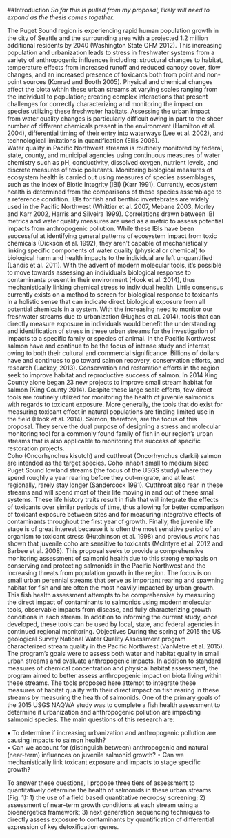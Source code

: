 ##Introduction
_So far this is pulled from my proposal, likely will need to expand as the thesis comes together._

The Puget Sound region is experiencing rapid human population growth in the city of Seattle and the surrounding area with a projected 1.2 million additional residents by 2040 (Washington State OFM 2012). This increasing population and urbanization leads to stress in freshwater systems from a variety of anthropogenic influences including: structural changes to habitat, temperature effects from increased runoff and reduced canopy cover, flow changes, and an increased presence of toxicants both from point and non-point sources (Konrad and Booth 2005). Physical and chemical changes affect the biota within these urban streams at varying scales ranging from the individual to population; creating complex interactions that present challenges for correctly characterizing and monitoring the impact on species utilizing these freshwater habitats. Assessing the urban impact from water quality changes is particularly difficult owing in part to the sheer number of different chemicals present in the environment (Hamilton et al. 2004), differential timing of their entry into waterways (Lee et al. 2002), and technological limitations in quantification (Ellis 2006).   Water quality in Pacific Northwest streams is routinely monitored by federal, state, county, and municipal agencies using continuous measures of water chemistry such as pH, conductivity, dissolved oxygen, nutrient levels, and discrete measures of toxic pollutants.  Monitoring biological measures of ecosystem health is carried out using measures of species assemblages, such as the Index of Biotic Integrity (IBI) (Karr 1991). Currently, ecosystem health is determined from the comparisons of these species assemblage to a reference condition. IBIs for fish and benthic invertebrates are widely used in the Pacific Northwest (Whittier et al. 2007, Mebane 2003, Morley and Karr 2002, Harris and Silveira 1999). Correlations drawn between IBI metrics and water quality measures are used as a metric to assess potential impacts from anthropogenic pollution. While these IBIs have been successful at identifying general patterns of ecosystem impact from toxic chemicals (Dickson et al. 1992), they aren’t capable of mechanistically linking specific components of water quality (physical or chemical) to biological harm and health impacts to the individual are left unquantified (Landis et al. 2011). With the advent of modern molecular tools, it’s possible to move towards assessing an individual’s biological response to contaminants present in their environment (Hook et al. 2014), thus mechanistically linking chemical stress to individual health. Little consensus currently exists on a method to screen for biological response to toxicants in a holistic sense that can indicate direct biological exposure from all potential chemicals in a system. With the increasing need to monitor our freshwater streams due to urbanization (Hughes et al. 2014), tools that can directly measure exposure in individuals would benefit the understanding and identification of stress in these urban streams for the investigation of impacts to a specific family or species of animal.In the Pacific Northwest salmon have and continue to be the focus of intense study and interest, owing to both their cultural and commercial significance. Billions of dollars have and continues to go toward salmon recovery, conservation efforts, and research (Lackey, 2013). Conservation and restoration efforts in the region seek to improve habitat and reproductive success of salmon. In 2014 King County alone began 23 new projects to improve small stream habitat for salmon (King County 2014). Despite these large scale efforts, few direct tools are routinely utilized for monitoring the health of juvenile salmonids with regards to toxicant exposure. More generally, the tools that do exist for measuring toxicant effect in natural populations are finding limited use in the field (Hook et al. 2014). Salmon, therefore, are the focus of this proposal. They serve the dual purpose of designing a stress and molecular monitoring tool for a commonly found family of fish in our region’s urban streams that is also applicable to monitoring the success of specific restoration projects. 	Coho (Oncorhynchus kisutch) and cutthroat (Oncorhynchus clarkii) salmon are intended as the target species. Coho inhabit small to medium sized Puget Sound lowland streams (the focus of the USGS study) where they spend roughly a year rearing before they out-migrate, and at least regionally, rarely stay longer (Sandercock 1991).  Cutthroat also rear in these streams and will spend most of their life moving in and out of these small systems. These life history traits result in fish that will integrate the effects of toxicants over similar periods of time, thus allowing for better comparison of toxicant exposure between sites and for measuring integrative effects of contaminants throughout the first year of growth. Finally, the juvenile life stage is of great interest because it is often the most sensitive period of an organism to toxicant stress (Hutchinson et al. 1998) and previous work has shown that juvenile coho are sensitive to toxicants (McIntyre et al. 2012 and Barbee et al. 2008). 	This proposal seeks to provide a comprehensive monitoring assessment of salmonid health due to this strong emphasis on conserving and protecting salmonids in the Pacific Northwest and the increasing threats from population growth in the region. The focus is on small urban perennial streams that serve as important rearing and spawning habitat for fish and are often the most heavily impacted by urban growth. This fish health assessment attempts to be comprehensive by measuring the direct impact of contaminants to salmonids using modern molecular tools, observable impacts from disease, and fully characterizing growth conditions in each stream. In addition to informing the current study, once developed, these tools can be used by local, state, and federal agencies in continued regional monitoring. ObjectivesDuring the spring of 2015 the US geological Survey National Water Quality Assessment program characterized stream quality in the Pacific Northwest (VanMetre et al. 2015). The program’s goals were to assess both water and habitat quality in small urban streams and evaluate anthropogenic impacts. In addition to standard measures of chemical concentration and physical habitat assessment, the program aimed to better assess anthropogenic impact on biota living within these streams. The tools proposed here attempt to integrate these measures of habitat quality with their direct impact on fish rearing in these streams by measuring the health of salmonids.One of the primary goals of the 2015 USGS NAQWA study was to complete a fish health assessment to determine if urbanization and anthropogenic pollution are impacting salmonid species. The main questions of this research are: •	To determine if increasing urbanization and anthropogenic pollution are causing impacts to salmon health?	•	Can we account for (distinguish between) anthropogenic and natural (near-term) influences on juvenile salmonid growth?•	Can we mechanistically link toxicant exposure and impacts to stage specific growth?To answer these questions, I propose three tiers of assessment to quantitatively determine the health of salmonids in these urban streams (Fig. 1):  1) the use of a field based quantitative necropsy screening; 2) assessment of near-term growth conditions at each stream using a bioenergetics framework; 3) next generation sequencing techniques to directly assess exposure to contaminants by quantification of differential expression of key detoxification genes.